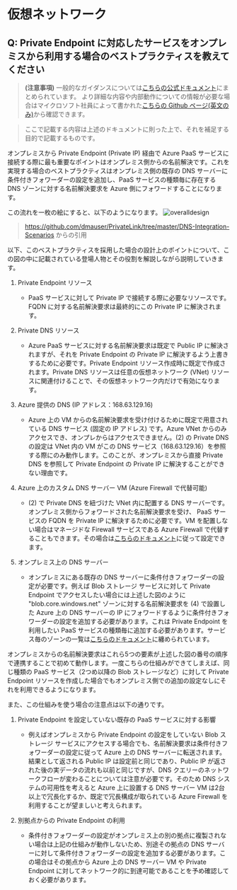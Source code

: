 # 仮想ネットワーク

## Q: Private Endpoint に対応したサービスをオンプレミスから利用する場合のベストプラクティスを教えてください

> **(注意事項)** 一般的なガイダンスについては[こちらの公式ドキュメント](https://docs.microsoft.com/ja-jp/azure/private-link/private-endpoint-dns#on-premises-workloads-using-a-dns-forwarde)にまとめられています。
より詳細な内容や内部動作についての情報が必要な場合はマイクロソフト社員によって書かれた[こちらの Github ページ(英文のみ)](https://github.com/dmauser/PrivateLink/tree/master/DNS-Integration-Scenarios)から確認できます。

>ここで記載する内容は上述のドキュメントに則った上で、それを補足する目的で記載するものです。

オンプレミスから Private Endpoint (Private IP) 経由で Azure PaaS サービスに接続する際に最も重要なポイントはオンプレミス側からの名前解決です。これを実現する場合のベストプラクティスはオンプレミス側の既存の DNS サーバーに条件付きフォワーダーの設定を追加し、PaaS サービスの種類毎に存在する DNS ゾーンに対する名前解決要求を Azure 側にフォワードすることになります。

この流れを一枚の絵にすると、以下のようになります。
![overalldesign](images/image15.png)
>https://github.com/dmauser/PrivateLink/tree/master/DNS-Integration-Scenarios からの引用

以下、このベストプラクティスを採用した場合の設計上のポイントについて、この図の中に記載されている登場人物とその役割を解説しながら説明していきます。

1. Private Endpoint リソース
    - PaaS サービスに対して Private IP で接続する際に必要なリソースです。FQDN に対する名前解決要求は最終的にこの Private IP に解決されます。

2. Private DNS リソース
    - Azure PaaS サービスに対する名前解決要求は既定で Public IP に解決されますが、それを Private Endpoint の Private IP に解決するよう上書きするために必要です。Private Endpoint リソース作成時に既定で作成されます。Private DNS リソースは任意の仮想ネットワーク (VNet) リソースに関連付けることで、その仮想ネットワーク内だけで有効になります。

3. Azure 提供の DNS (IP アドレス：168.63.129.16)
    - Azure 上の VM からの名前解決要求を受け付けるために既定で用意されている DNS サービス (固定の IP アドレス) です。Azure VNet からのみアクセスでき、オンプレからはアクセスできません。(2) の Private DNS の設定は VNet 内の VM がこの DNS サービス（168.63.129.16）を参照する際にのみ動作します。このことが、オンプレミスから直接 Private DNS を参照して Private Endpoint の Private IP に解決することができない理由です。

4. Azure 上のカスタム DNS サーバー VM (Azure Firewall で代替可能)
    - (2) で Private DNS を紐づけた VNet 内に配置する DNS サーバーです。オンプレミス側からフォワードされた名前解決要求を受け、 PaaS サービスの FQDN を Private IP に解決するために必要です。VM を配置しない場合はマネージドな Firewall サービスである Azure Firewall で代替することもできます。その場合は[こちらのドキュメント](https://docs.microsoft.com/ja-jp/azure/firewall/dns-settings#dns-proxy-configuration)に従って設定できます。

5. オンプレミス上の DNS サーバー
    - オンプレミスにある既存の DNS サーバーに条件付きフォワーダーの設定が必要です。例えば Blob ストレージ サービスに対して Private Endpoint でアクセスしたい場合には上述した図のように "blob.core.windows.net" ゾーンに対する名前解決要求を (4) で設置した Azure 上の DNS サーバーの IP にフォワードするように条件付きフォワーダーの設定を追加する必要があります。これは Private Endpoint を利用したい PaaS サービスの種類毎に追加する必要があります。サービス毎のゾーンの一覧は[こちらのドキュメント](https://docs.microsoft.com/ja-jp/azure/private-link/private-endpoint-dns#azure-services-dns-zone-configuration)に纏められています。

オンプレミスからの名前解決要求はこれら5つの要素が上述した図の番号の順序で連携することで初めて動作します。一度こちらの仕組みができてしまえば、同じ種類の PaaS サービス（2つめ以降の Blob ストレージなど）に対して Private Endpoint リソースを作成した場合でもオンプレミス側での追加の設定なしにそれを利用できるようになります。

また、この仕組みを使う場合の注意点は以下の通りです。

1. Private Endpoint を設定していない既存の PaaS サービスに対する影響
    - 例えばオンプレミスから Private Endpoint の設定をしていない Blob ストレージ サービスにアクセスする場合でも、名前解決要求は条件付きフォワーダーの設定に従って Azure 上の DNS サーバーに転送されます。結果として返される Public IP は設定前と同じであり、Public IP が返された後の実データの流れも以前と同じですが、DNS クエリーのネットワークフローが変わることについては注意が必要です。そのため DNS システムの可用性を考えると Azure 上に設置する DNS サーバー VM は2台以上で冗長化するか、既定で冗長構成が取られている Azure Firewall を利用することが望ましいと考えられます。

2. 別拠点からの Private Endpoint の利用
    - 条件付きフォワーダーの設定がオンプレミス上の別の拠点に複製されない場合は上記の仕組みが動作しないため、別途その拠点の DNS サーバーに対して条件付きフォワーダーの設定を追加する必要があります。この場合はその拠点から Azure 上の DNS サーバー VM や Private Endpoint に対してネットワーク的に到達可能であることを予め確認しておく必要があります。

